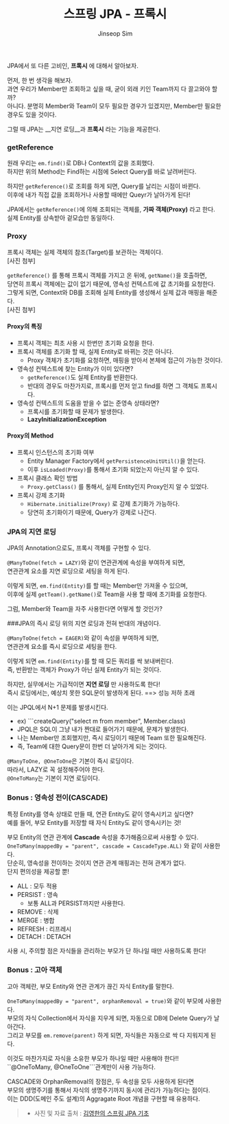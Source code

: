 ﻿---
layout: post
title: "스프링 JPA - 프록시"
categories: Springboot
tags: [java]
author:
  - Jinseop Sim
toc: true
---
JPA에서 또 다른 고비인, __프록시__ 에 대해서 알아보자.  

먼저, 한 번 생각을 해보자.  
과연 우리가 Member만 조회하고 싶을 때, 굳이 외래 키인 Team까지 다 끌고와야 할까?  
아니다. 분명히 Member와 Team이 모두 필요한 경우가 있겠지만, Member만 필요한 경우도 있을 것이다.  

그럴 때 JPA는 __지연 로딩__과 __프록시__ 라는 기능을 제공한다.  

### getReference
원래 우리는 ```em.find()```로 DB나 Context의 값을 조회했다.  
하지만 위의 Method는 Find하는 시점에 Select Query를 바로 날려버린다.  

하지만 ```getReference()```로 조회를 하게 되면, Query를 날리는 시점이 바뀐다.  
이후에 내가 직접 값을 조회하거나 사용할 때에만 Queyr가 날아가게 된다!  

JPA에서는 ```getReference()```에 의해 조회되는 객체를, __가짜 객체(Proxy)__ 라고 한다.  
실제 Entity를 상속받아 겉모습만 동일하다.  

### Proxy
프록시 객체는 실제 객체의 참조(Target)를 보관하는 객체이다.  
[사진 첨부]  

```getReference()``` 를 통해 프록시 객체를 가지고 온 뒤에, ```getName()```을 호출하면,  
당연히 프록시 객체에는 값이 없기 때문에, 영속성 컨텍스트에 값 초기화를 요청한다.  
그렇게 되면, Context와 DB를 조회해 실제 Entity를 생성해서 실제 값과 매핑을 해준다.  
[사진 첨부]  

#### Proxy의 특징
- 프록시 객체는 최초 사용 시 한번만 초기화 요청을 한다.
- 프록시 객체를 초기화 할 때, 실제 Entity로 바뀌는 것은 아니다.
  - Proxy 객체가 초기화를 요청하면, 매핑을 받아서 본체에 접근이 가능한 것이다.
- 영속성 컨텍스트에 찾는 Entity가 이미 있다면?
  - ```getReference()```도 실제 Entity를 반환한다.
  - 반대의 경우도 마찬가지로, 프록시를 먼저 얻고 find를 하면 그 객체도 프록시다.
- 영속성 컨텍스트의 도움을 받을 수 없는 준영속 상태라면?  
  - 프록시를 초기화할 때 문제가 발생한다. 
  - __LazyInitializationException__

#### Proxy의 Method
- 프록시 인스턴스의 초기화 여부
  - Entity Manager Factory에서 ```getPersistenceUnitUtil()```을 얻는다.
  - 이후 ```isLoaded(Proxy)```를 통해서 초기화 되었는지 아닌지 알 수 있다.
- 프록시 클래스 확인 방법
  - ```Proxy.getClass()``` 를 통해서, 실제 Entity인지 Proxy인지 알 수 있었다.
- 프록시 강제 초기화
  - ```Hibernate.initialize(Proxy)``` 로 강제 초기화가 가능하다.
  - 당연히 초기화이기 때문에, Query가 강제로 나간다.

### JPA의 지연 로딩
JPA의 Annotation으로도, 프록시 객체를 구현할 수 있다.  

```@ManyToOne(fetch = LAZY)```와 같이 연관관계에 속성을 부여하게 되면,  
연관관계 요소를 지연 로딩으로 세팅을 하게 된다.  

이렇게 되면, ```em.find(Entity)```를 할 때는 Member만 가져올 수 있으며,  
이후에 실제 ```getTeam().getName()```로 Team을 사용 할 때에 초기화를 요청한다.  

그럼, Member와 Team을 자주 사용한다면 어떻게 할 것인가?  

###JPA의 즉시 로딩
위의 지연 로딩과 전혀 반대의 개념이다.  

```@ManyToOne(fetch = EAGER)```와 같이 속성을 부여하게 되면,  
연관관계 요소를 즉시 로딩으로 세팅을 한다.  

이렇게 되면 ```em.find(Entity)```를 할 때 모든 쿼리를 싹 보내버린다.  
즉, 반환받는 객체가 Proxy가 아닌 실제 Entity가 되는 것이다.  

하지만, 실무에서는 가급적이면 __지연 로딩__ 만 사용하도록 한다!  
즉시 로딩에서는, 예상치 못한 SQL문이 발생하게 된다. ==> 성능 저하 초래  

이는 JPQL에서 N+1 문제를 발생시킨다.
- ex) ```createQuery("select m from member", Member.class)
- JPQL은 SQL이 그냥 내가 짠대로 들어가기 때문에, 문제가 발생한다.
- 나는 Member만 조회했지만, 즉시 로딩이기 때문에 Team 또한 필요해진다.
- 즉, Team에 대한 Query문이 한번 더 날아가게 되는 것이다.  

```@ManyToOne, @OneToOne```은 기본이 즉시 로딩이다.  
따라서, LAZY로 꼭 설정해주어야 한다.  
```@OneToMany```는 기본이 지연 로딩이다.  

### Bonus : 영속성 전이(CASCADE)
특정 Entity를 영속 상태로 만들 때, 연관 Entity도 같이 영속시키고 싶다면?  
예를 들어, 부모 Entity를 저장할 때 자식 Entity도 같이 영속시키는 것!  

부모 Entity의 연관 관계에 __Cascade__ 속성을 추가해줌으로써 사용할 수 있다.  
```OneToMany(mappedBy = "parent", cascade = CascadeType.ALL)``` 와 같이 사용한다.  
단순히, 영속성을 전이하는 것이지 연관 관계 매핑과는 전혀 관계가 없다.  
단지 편의성을 제공할 뿐!  

- ALL : 모두 적용
- PERSIST : 영속
  - 보통 ALL과 PERSIST까지만 사용한다.
- REMOVE : 삭제
- MERGE : 병합
- REFRESH : 리프레시
- DETACH : DETACH

사용 시, 주의할 점은 자식들을 관리하는 부모가 단 하나일 때만 사용하도록 한다!  

### Bonus : 고아 객체
고아 객체란, 부모 Entity와 연관 관계가 끊긴 자식 Entity를 말한다.  

```OneToMany(mappedBy = "parent", orphanRemoval = true)```와 같이 부모에 사용한다.  
부모의 자식 Collection에서 자식을 지우게 되면, 자동으로 DB에 Delete Query가 날아간다.  
그리고 부모를 ```em.remove(parent)``` 하게 되면, 자식들은 자동으로 싹 다 지워지게 된다.  

이것도 마찬가지로 자식을 소유한 부모가 하나일 때만 사용해야 한다!!  
``@OneToMany, @OneToOne```관계만이 사용 가능하다.  

CASCADE와 OrphanRemoval의 장점은, 두 속성을 모두 사용하게 된다면  
부모의 생명주기를 통해서 자식의 생명주기까지 동시에 관리가 가능하다는 점이다.  
이는 DDD(도메인 주도 설계)의 Aggragate Root 개념을 구현할 때 유용하다.  

> - 사진 및 자료 출처 : [김영한의 스프링 JPA 기초](https://www.inflearn.com/course/ORM-JPA-Basic/dashboard)
